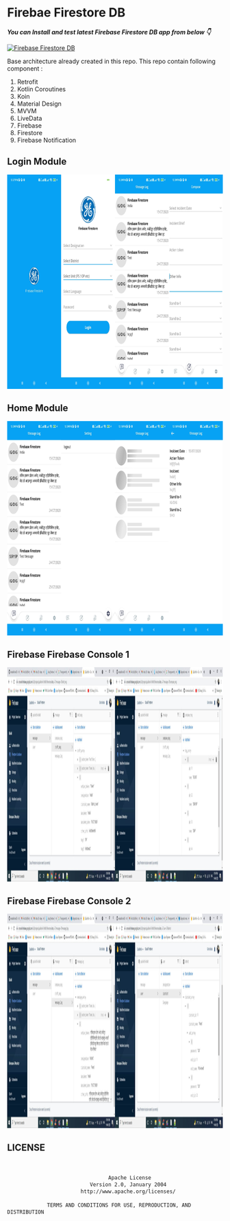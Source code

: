 # Firebae Firestore DB

***You can Install and test latest Firebase Firestore DB app from below 👇***

[![Firebase Firestore DB](https://img.shields.io/badge/News%20Post-Apk-brightgreen.svg?style=for-the-badge&logo=android)](https://github.com/webaddicted/NewsPost/blob/main/apk/newspost.apk)


Base architecture already created in this repo. This repo contain following component :

1) Retrofit 
2) Kotlin Coroutines
3) Koin
4) Material Design
5) MVVM
6) LiveData
7) Firebase
8) Firestore
9) Firebase Notification


## Login Module

<img src="https://github.com/webaddicted/FirebaseFirestore/raw/main/screenshot/login.jpg" height="500">


## Home Module

<img src="https://github.com/webaddicted/FirebaseFirestore/raw/main/screenshot/home.jpg" height="500">


## Firebase Firebase Console 1

<img src="https://github.com/webaddicted/FirebaseFirestore/raw/main/screenshot/fcm1.jpg" height="500">

## Firebase Firebase Console 2

<img src="https://github.com/webaddicted/FirebaseFirestore/raw/main/screenshot/fcm2.jpg" height="500">


## LICENSE
```


                                 Apache License
                           Version 2.0, January 2004
                        http://www.apache.org/licenses/

             TERMS AND CONDITIONS FOR USE, REPRODUCTION, AND DISTRIBUTION

```


